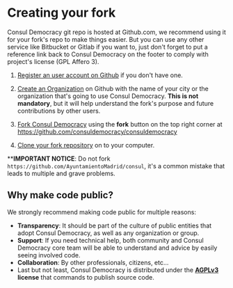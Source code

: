 # Creating your fork

Consul Democracy git repo is hosted at Github.com, we recommend using it for your fork's repo to make things easier. But you can use any other service like Bitbucket or Gitlab if you want to, just don't forget to put a reference link back to Consul Democracy on the footer to comply with project's license (GPL Affero 3).

1. [Register an user account on Github](https://github.com/join) if you don't have one.

2. [Create an Organization](https://help.github.com/articles/creating-a-new-organization-from-scratch/) on Github with the name of your city or the organization that's going to use Consul Democracy. **This is not mandatory**, but it will help understand the fork's purpose and future contributions by other users.

3. [Fork Consul Democracy](https://help.github.com/articles/fork-a-repo/) using the **fork** button on the top right corner at <https://github.com/consuldemocracy/consuldemocracy>

4. [Clone your fork repository](https://help.github.com/articles/cloning-a-repository/) on to your computer.

****IMPORTANT NOTICE**: Do not fork `https://github.com/AyuntamientoMadrid/consul`, it's a common mistake that leads to multiple and grave problems.

## Why make code public?

We strongly recommend making code public for multiple reasons:

- **Transparency**: It should be part of the culture of public entities that adopt Consul Democracy, as well as any organization or group.
- **Support**: If you need technical help, both community and Consul Democracy core team will be able to understand and advice by easily seeing involved code.
- **Collaboration**: By other professionals, citizens, etc...
- Last but not least, Consul Democracy is distributed under the **[AGPLv3](https://github.com/consuldemocracy/consuldemocracy/blob/master/LICENSE-AGPLv3.txt) license** that commands to publish source code.
